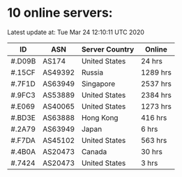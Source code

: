 # 10 online servers:

Latest update at: Tue Mar 24 12:10:11 UTC 2020

| ID | ASN | Server Country | Online |
| -- | --- | -------------- | ------ |
| #.D09B | AS174 | United States | 24 hrs |
| #.15CF | AS49392 | Russia | 1289 hrs |
| #.7F1D | AS63949 | Singapore | 2537 hrs |
| #.9FC3 | AS53889 | United States | 2384 hrs |
| #.E069 | AS40065 | United States | 1273 hrs |
| #.BD3E | AS63888 | Hong Kong | 416 hrs |
| #.2A79 | AS63949 | Japan | 6 hrs |
| #.F7DA | AS45102 | United States | 563 hrs |
| #.4B0A | AS20473 | Canada | 30 hrs |
| #.7424 | AS20473 | United States | 3 hrs |

